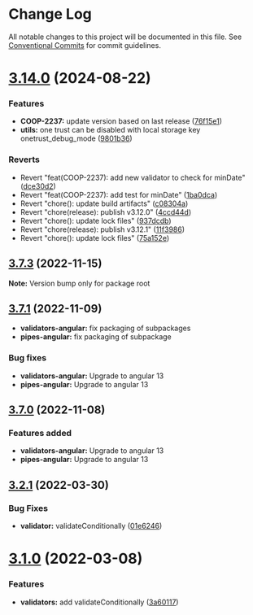 # Change Log

All notable changes to this project will be documented in this file.
See [Conventional Commits](https://conventionalcommits.org) for commit guidelines.

# [3.14.0](https://github.com/baloise/web-app-utils/compare/v3.12.1...v3.14.0) (2024-08-22)

### Features

- **COOP-2237:** update version based on last release ([76f15e1](https://github.com/baloise/web-app-utils/commit/76f15e100f8c8f0b76117869c606ce1a4b1076a9))
- **utils:** one trust can be disabled with local storage key onetrust_debug_mode ([9801b36](https://github.com/baloise/web-app-utils/commit/9801b36c2da5f06445f2f50f3d7fe55ba8b1a555))

### Reverts

- Revert "feat(COOP-2237): add new validator to check for minDate" ([dce30d2](https://github.com/baloise/web-app-utils/commit/dce30d272f2605e6170ac96675fb9e62a48c0492))
- Revert "feat(COOP-2237): add test for minDate" ([1ba0dca](https://github.com/baloise/web-app-utils/commit/1ba0dcaee063c6bd6c9b67fadd0c3d9ba247e97a))
- Revert "chore(): update build artifacts" ([c08304a](https://github.com/baloise/web-app-utils/commit/c08304ad2dd8072167743863bf3fe4411bfec0f8))
- Revert "chore(release): publish v3.12.0" ([4ccd44d](https://github.com/baloise/web-app-utils/commit/4ccd44deb44a2578fc3ad9bb0f10f19c6685feb1))
- Revert "chore(): update lock files" ([937dcdb](https://github.com/baloise/web-app-utils/commit/937dcdb2c9c3e199f162f95193d67f08a063b20f))
- Revert "chore(release): publish v3.12.1" ([11f3986](https://github.com/baloise/web-app-utils/commit/11f3986342b58d83046d012ab13f251e0c7e605f))
- Revert "chore(): update lock files" ([75a152e](https://github.com/baloise/web-app-utils/commit/75a152e05b833f48e62ff29faf2b5e6fc9678f3c))

## [3.7.3](https://github.com/baloise/web-app-utils/compare/v3.7.2...v3.7.3) (2022-11-15)

**Note:** Version bump only for package root

## [3.7.1](https://github.com/baloise/web-app-utils/compare/v3.7.1...v3.7.0) (2022-11-09)

- **validators-angular:** fix packaging of subpackages
- **pipes-angular:** fix packaging of subpackage

### Bug fixes

- **validators-angular:** Upgrade to angular 13
- **pipes-angular:** Upgrade to angular 13

## [3.7.0](https://github.com/baloise/web-app-utils/compare/v3.2.0...v3.7.0) (2022-11-08)

### Features added

- **validators-angular:** Upgrade to angular 13
- **pipes-angular:** Upgrade to angular 13

## [3.2.1](https://github.com/baloise/web-app-utils/compare/v3.2.0...v3.2.1) (2022-03-30)

### Bug Fixes

- **validator:** validateConditionally ([01e6246](https://github.com/baloise/web-app-utils/commit/01e62463d956e81694b9e83ca43014a77e1dfab0))

# [3.1.0](https://github.com/baloise/web-app-utils/compare/v3.0.1...v3.1.0) (2022-03-08)

### Features

- **validators:** add validateConditionally ([3a60117](https://github.com/baloise/web-app-utils/commit/3a60117d7740b2f280812c465aee6574140b95a7))
